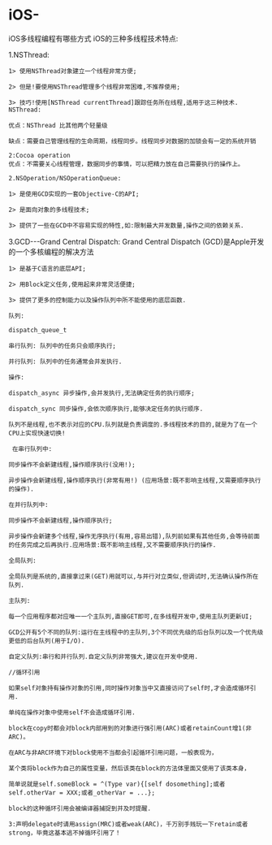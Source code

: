 # iOS-
iOS多线程编程有哪些方式
iOS的三种多线程技术特点:

1.NSThread:

    1> 使用NSThread对象建立一个线程非常方便;

    2> 但是!要使用NSThread管理多个线程非常困难,不推荐使用;

    3> 技巧!使用[NSThread currentThread]跟踪任务所在线程,适用于这三种技术.
    NSThread:
   
    优点：NSThread 比其他两个轻量级
    
    缺点：需要自己管理线程的生命周期，线程同步。线程同步对数据的加锁会有一定的系统开销
    
    2:Cocoa operation 
    优点：不需要关心线程管理，数据同步的事情，可以把精力放在自己需要执行的操作上。

    2.NSOperation/NSOperationQueue:

    1> 是使用GCD实现的一套Objective-C的API;

    2> 是面向对象的多线程技术;

    3> 提供了一些在GCD中不容易实现的特性,如:限制最大并发数量,操作之间的依赖关系.

3.GCD---Grand Central Dispatch:
     Grand Central Dispatch (GCD)是Apple开发的一个多核编程的解决方法
     
    1> 是基于C语言的底层API;

    2> 用Block定义任务,使用起来非常灵活便捷;

    3> 提供了更多的控制能力以及操作队列中所不能使用的底层函数.
    
    队列:

    dispatch_queue_t

    串行队列: 队列中的任务只会顺序执行;

    并行队列: 队列中的任务通常会并发执行.
    
    操作:

    dispatch_async 异步操作,会并发执行,无法确定任务的执行顺序;

    dispatch_sync 同步操作,会依次顺序执行,能够决定任务的执行顺序.
    
    队列不是线程,也不表示对应的CPU.队列就是负责调度的.多线程技术的目的,就是为了在一个CPU上实现快速切换!
     
     在串行队列中:

    同步操作不会新建线程,操作顺序执行(没用!);

    异步操作会新建线程,操作顺序执行(非常有用!) (应用场景:既不影响主线程,又需要顺序执行的操作).
    
    在并行队列中:

    同步操作不会新建线程,操作顺序执行;

    异步操作会新建多个线程,操作无序执行(有用,容易出错),队列前如果有其他任务,会等待前面的任务完成之后再执行.应用场景:既不影响主线程,又不需要顺序执行的操作.
    
    全局队列:

    全局队列是系统的,直接拿过来(GET)用就可以,与并行对立类似,但调试时,无法确认操作所在队列.
    
    主队列:

    每一个应用程序都对应唯一一个主队列,直接GET即可,在多线程开发中,使用主队列更新UI;
    
    GCD公开有5个不同的队列:运行在主线程中的主队列,3个不同优先级的后台队列以及一个优先级更低的后台队列(用于I/O).

    自定义队列:串行和并行队列.自定义队列非常强大,建议在开发中使用.
    
    //循环引用
    
    如果self对象持有操作对象的引用,同时操作对象当中又直接访问了self时,才会造成循环引用.

    单纯在操作对象中使用self不会造成循环引用.
    
    block在copy时都会对block内部用到的对象进行强引用(ARC)或者retainCount增1(非ARC)。
    
    在ARC与非ARC环境下对block使用不当都会引起循环引用问题，一般表现为，
    
    某个类将block作为自己的属性变量，然后该类在block的方法体里面又使用了该类本身，
    
    简单说就是self.someBlock = ^(Type var){[self dosomething];或者self.otherVar = XXX;或者_otherVar = ...};
    
    block的这种循环引用会被编译器捕捉到并及时提醒.
    
    3:声明delegate时请用assign(MRC)或者weak(ARC)，千万别手贱玩一下retain或者strong，毕竟这基本逃不掉循环引用了！
    
    
    
    
    
